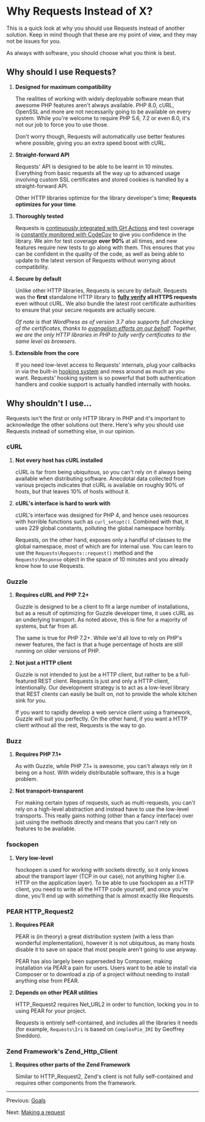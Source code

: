 Why Requests Instead of X?
==========================
This is a quick look at why you should use Requests instead of another
solution. Keep in mind though that these are my point of view, and they may not
be issues for you.

As always with software, you should choose what you think is best.


Why should I use Requests?
--------------------------
1. **Designed for maximum compatibility**

   The realities of working with widely deployable software mean that awesome
   PHP features aren't always available. PHP 8.0, cURL, OpenSSL and more are not
   necessarily going to be available on every system. While you're welcome to
   require PHP 5.6, 7.2 or even 8.0, it's not our job to force you to use those.

   Don't worry though, Requests will automatically use better features where
   possible, giving you an extra speed boost with cURL.

2. **Straight-forward API**

   Requests' API is designed to be able to be learnt in 10 minutes. Everything
   from basic requests all the way up to advanced usage involving custom SSL
   certificates and stored cookies is handled by a straight-forward API.

   Other HTTP libraries optimize for the library developer's time; **Requests
   optimizes for your time**.

3. **Thoroughly tested**

   Requests is [continuously integrated with GH Actions][ghactions] and test coverage
   is [constantly monitored with CodeCov][codecov] to give you confidence in
   the library. We aim for test coverage **over 90%** at all times, and new
   features require new tests to go along with them. This ensures that you can
   be confident in the quality of the code, as well as being able to update to
   the latest version of Requests without worrying about compatibility.

4. **Secure by default**

   Unlike other HTTP libraries, Requests is secure by default. Requests was the
   **first** standalone HTTP library to
   **[fully verify][requests_ssl] all HTTPS requests** even without cURL. We
   also bundle the latest root certificate authorities to ensure that your
   secure requests are actually secure.

   _Of note is that WordPress as of version 3.7 also supports full checking of
   the certificates, thanks to [evangelism efforts on our behalf][wpssl].
   Together, we are the only HTTP libraries in PHP to fully verify certificates
   to the same level as browsers._

5. **Extensible from the core**

   If you need low-level access to Requests' internals, plug your
   callbacks in via the built-in [hooking system][] and mess around as much as
   you want. Requests' hooking system is so powerful that both
   authentication handlers and cookie support is actually handled internally
   with hooks.

[codecov]: https://app.codecov.io/gh/WordPress/Requests/branch/stable
[hooking system]: hooks.md
[requests_ssl]: https://github.com/WordPress/Requests/blob/stable/library/Requests/SSL.php
[ghactions]: https://github.com/WordPress/Requests/actions
[wpssl]: https://core.trac.wordpress.org/ticket/25007


Why shouldn't I use...
----------------------
Requests isn't the first or only HTTP library in PHP and it's important to
acknowledge the other solutions out there. Here's why you should use Requests
instead of something else, in our opinion.


### cURL

1. **Not every host has cURL installed**

   cURL is far from being ubiquitous, so you can't rely on it always being
   available when distributing software. Anecdotal data collected from various
   projects indicates that cURL is available on roughly 90% of hosts, but that
   leaves 10% of hosts without it.

2. **cURL's interface is hard to work with**

   cURL's interface was designed for PHP 4, and hence uses resources with
   horrible functions such as `curl_setopt()`. Combined with that, it uses 229
   global constants, polluting the global namespace horribly.

   Requests, on the other hand, exposes only a handful of classes to the
   global namespace, most of which are for internal use. You can learn to use
   the `Requests\Requests::request()` method and the `Requests\Response` object
   in the space of 10 minutes and you already know how to use Requests.


### Guzzle

1. **Requires cURL and PHP 7.2+**

   Guzzle is designed to be a client to fit a large number of installations, but
   as a result of optimizing for Guzzle developer time, it uses cURL as an
   underlying transport. As noted above, this is fine for a majority of systems,
   but far from all.

   The same is true for PHP 7.2+. While we'd all love to rely on PHP's newer
   features, the fact is that a huge percentage of hosts are still running on
   older versions of PHP.

2. **Not just a HTTP client**

   Guzzle is not intended to just be a HTTP client, but rather to be a
   full-featured REST client. Requests is just and only a HTTP client, intentionally.
   Our development strategy is to act as a low-level library that REST clients can
   easily be built on, not to provide the whole kitchen sink for you.

   If you want to rapidly develop a web service client using a framework, Guzzle
   will suit you perfectly. On the other hand, if you want a HTTP client without
   all the rest, Requests is the way to go.


### Buzz

1. **Requires PHP 7.1+**

   As with Guzzle, while PHP 7.1+ is awesome, you can't always rely on it being
   on a host. With widely distributable software, this is a huge problem.

2. **Not transport-transparent**

   For making certain types of requests, such as multi-requests, you can't rely
   on a high-level abstraction and instead have to use the low-level transports.
   This really gains nothing (other than a fancy interface) over just using the
   methods directly and means that you can't rely on features to be available.


### fsockopen

1. **Very low-level**

   fsockopen is used for working with sockets directly, so it only knows about
   the transport layer (TCP in our case), not anything higher (i.e. HTTP on the
   application layer). To be able to use fsockopen as a HTTP client, you need
   to write all the HTTP code yourself, and once you're done, you'll end up
   with something that is almost exactly like Requests.


### PEAR HTTP_Request2

1. **Requires PEAR**

   PEAR is (in theory) a great distribution system (with a less than wonderful
   implementation), however it is not ubiquitous, as many hosts disable it to
   save on space that most people aren't going to use anyway.
   
   PEAR has also largely been superseded by Composer, making installation via
   PEAR a pain for users. Users want to be able to install via Composer or to
   download a zip of a project without needing to install anything else from PEAR.

2. **Depends on other PEAR utilities**

   HTTP\_Request2 requires Net\_URL2 in order to function, locking you in to
   using PEAR for your project.

   Requests is entirely self-contained, and includes all the libraries it needs
   (for example, `Requests\Iri` is based on `ComplexPie_IRI` by Geoffrey Sneddon).


### Zend Framework's Zend\_Http\_Client

1. **Requires other parts of the Zend Framework**

   Similar to HTTP_Request2, Zend's client is not fully self-contained and
   requires other components from the framework.

***

Previous: [Goals](goals.md)

Next: [Making a request](usage.md)
